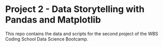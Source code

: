 # Project 2 - Data Storytelling with Pandas and Matplotlib

This repo contains the data and scripts for the second project of the WBS Coding School Data Science Bootcamp.

